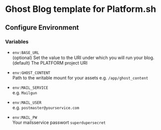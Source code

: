 # Ghost Blog template for Platform.sh

## Configure Environment

### Variables
* `env:BASE_URL`<br>
(optional) Set the value to the URI under which you will run your blog.<br>
(default) The PLATFORM project URI

* `env:GHOST_CONTENT`<br>
Path to the writable mount for your assets e.g. `/app/ghost_content`

* `env:MAIL_SERVICE`<br>
e.g. `Mailgun`

* `env:MAIL_USER`<br>
e.g.  `postmaster@yourservice.com`

* `env:MAIL_PW`<br>
Your mailsservice passwort `superdupersecret`